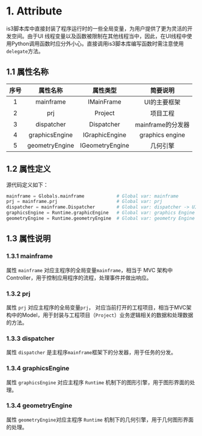 # 1. Attribute

is3脚本库中直接封装了程序运行时的一些全局变量，为用户提供了更为灵活的开发空间。由于UI 线程变量以及函数被限制在其他线程当中，因此，在UI线程中使用Python调用函数时应分外小心。直接调用is3脚本库编写函数时需注意使用`delegate`方法。

## 1.1 属性名称

| 序号 |    属性名称    |    属性类型     |     简要说明      |
| :--: | :------------: | :-------------: | :---------------: |
|  1   |   mainframe    |   IMainFrame    |   UI的主要框架    |
|  2   |      prj       |     Project     |     项目工程      |
|  3   |   dispatcher   |   Dispatcher    | mainframe的分发器 |
|  4   | graphicsEngine | IGraphicEngine  |  graphics engine  |
|  5   | geometryEngine | IGeometryEngine |     几何引擎      |

## 1.2 属性定义

源代码定义如下：

```python
mainframe = Globals.mainframe            # Global var: mainframe
prj = mainframe.prj                      # Global var: prj
dispatcher = mainframe.Dispatcher        # Global var: dispatcher -> UI thread manager
graphicsEngine = Runtime.graphicEngine   # Global var: graphics Engine
geometryEngine = Runtime.geometryEngine  # Global var: geometry Engine
```

## 1.3 属性说明

### 1.3.1 mainframe

属性 `mainframe` 对应主程序的全局变量`mainframe`，相当于 MVC 架构中Controller，用于控制应用程序的流程，处理事件并做出响应。

### 1.3.2 prj

属性 `prj` 对应主程序的全局变量`prj`， 对应当前打开的工程项目，相当于MVC架构中的Model，用于封装与工程项目（`Project`）业务逻辑相关的数据和处理数据的方法。

### 1.3.3 dispatcher

属性 `dispatcher`  是主程序`mainframe`框架下的分发器，用于任务的分发。

### 1.3.4 graphicsEngine

属性 `graphicsEngine` 对应主程序 `Runtime` 机制下的图形引擎，用于图形界面的处理。

### 1.3.4 geometryEngine

属性 `geometryEngine`对应主程序 `Runtime` 机制下的几何引擎，用于几何图形界面的处理。

